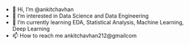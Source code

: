 - 👋 Hi, I’m @ankitchavhan
- 👀 I’m interested in Data Science and Data Engineering 
- 🌱 I’m currently learning EDA, Statistical Analysis, Machine Learning, Deep Learning 
- 📫 How to reach me ankitchavhan212@gmailcom

<!---
ankitchavhan/ankitchavhan is a ✨ special ✨ repository because its `README.md` (this file) appears on your GitHub profile.
You can click the Preview link to take a look at your changes.
--->
